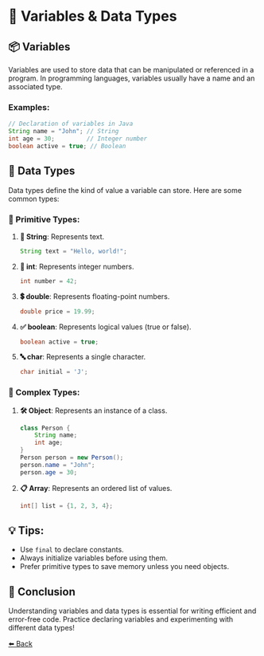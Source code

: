 # 📝 Variables & Data Types

## 📦 Variables
Variables are used to store data that can be manipulated or referenced in a program. In programming languages, variables usually have a name and an associated type.

### Examples:
```java
// Declaration of variables in Java
String name = "John"; // String
int age = 30;         // Integer number
boolean active = true; // Boolean
```

## 🔢 Data Types
Data types define the kind of value a variable can store. Here are some common types:

### 🔑 Primitive Types:
1. **📝 String**: Represents text.
   ```java
   String text = "Hello, world!";
   ```
2. **🔢 int**: Represents integer numbers.
   ```java
   int number = 42;
   ```
3. **💲 double**: Represents floating-point numbers.
   ```java
   double price = 19.99;
   ```
4. **✅ boolean**: Represents logical values (true or false).
   ```java
   boolean active = true;
   ```
5. **🔤 char**: Represents a single character.
   ```java
   char initial = 'J';
   ```

### 🧩 Complex Types:
1. **🛠️ Object**: Represents an instance of a class.
   ```java
   class Person {
       String name;
       int age;
   }
   Person person = new Person();
   person.name = "John";
   person.age = 30;
   ```
2. **📋 Array**: Represents an ordered list of values.
   ```java
   int[] list = {1, 2, 3, 4};
   ```

## 💡 Tips:
- Use `final` to declare constants.
- Always initialize variables before using them.
- Prefer primitive types to save memory unless you need objects.

## 🏁 Conclusion
Understanding variables and data types is essential for writing efficient and error-free code. Practice declaring variables and experimenting with different data types!

[⬅️ Back](../README.md)